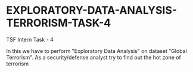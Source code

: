 # EXPLORATORY-DATA-ANALYSIS-TERRORISM-TASK-4
TSF Intern Task - 4

In this we have to perform "Exploratory Data Analysis" on dataset "Global Terrorism". As a security/defense analyst try to find out the hot zone of terrorism
